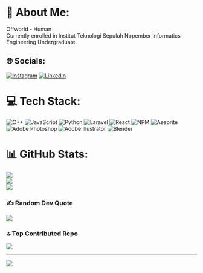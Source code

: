 # 💫 About Me:
Offworld - Human<br>Currently enrolled in Institut Teknologi Sepuluh Nopember Informatics Engineering Undergraduate.


## 🌐 Socials:
[![Instagram](https://img.shields.io/badge/Instagram-%23E4405F.svg?logo=Instagram&logoColor=white)](https://instagram.com/@rahmad.bisma) [![LinkedIn](https://img.shields.io/badge/LinkedIn-%230077B5.svg?logo=linkedin&logoColor=white)](https://linkedin.com/in/rahmadbisma) 

# 💻 Tech Stack:
![C++](https://img.shields.io/badge/c++-%2300599C.svg?style=flat&logo=c%2B%2B&logoColor=white) ![JavaScript](https://img.shields.io/badge/javascript-%23323330.svg?style=flat&logo=javascript&logoColor=%23F7DF1E) ![Python](https://img.shields.io/badge/python-3670A0?style=flat&logo=python&logoColor=ffdd54) ![Laravel](https://img.shields.io/badge/laravel-%23FF2D20.svg?style=flat&logo=laravel&logoColor=white) ![React](https://img.shields.io/badge/react-%2320232a.svg?style=flat&logo=react&logoColor=%2361DAFB) ![NPM](https://img.shields.io/badge/NPM-%23CB3837.svg?style=flat&logo=npm&logoColor=white) ![Aseprite](https://img.shields.io/badge/Aseprite-FFFFFF?style=flat&logo=Aseprite&logoColor=#7D929E) ![Adobe Photoshop](https://img.shields.io/badge/adobe%20photoshop-%2331A8FF.svg?style=flat&logo=adobe%20photoshop&logoColor=white) ![Adobe Illustrator](https://img.shields.io/badge/adobe%20illustrator-%23FF9A00.svg?style=flat&logo=adobe%20illustrator&logoColor=white) ![Blender](https://img.shields.io/badge/blender-%23F5792A.svg?style=flat&logo=blender&logoColor=white)
# 📊 GitHub Stats:
![](https://github-readme-stats.vercel.app/api?username=rahmadupi&theme=dark&hide_border=false&include_all_commits=true&count_private=true)<br/>
![](https://github-readme-streak-stats.herokuapp.com/?user=rahmadupi&theme=dark&hide_border=false)<br/>
![](https://github-readme-stats.vercel.app/api/top-langs/?username=rahmadupi&theme=dark&hide_border=false&include_all_commits=true&count_private=true&layout=compact)

### ✍️ Random Dev Quote
![](https://quotes-github-readme.vercel.app/api?type=horizontal&theme=radical)

### 🔝 Top Contributed Repo
![](https://github-contributor-stats.vercel.app/api?username=rahmadupi&limit=5&theme=dark&combine_all_yearly_contributions=true)

---
[![](https://visitcount.itsvg.in/api?id=rahmadupi&icon=0&color=0)](https://visitcount.itsvg.in)

<!-- Proudly created with GPRM ( https://gprm.itsvg.in ) -->

